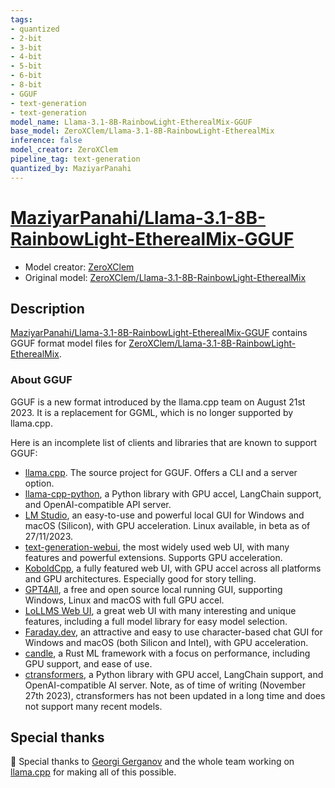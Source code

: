 ```yaml
---
tags:
- quantized
- 2-bit
- 3-bit
- 4-bit
- 5-bit
- 6-bit
- 8-bit
- GGUF
- text-generation
- text-generation
model_name: Llama-3.1-8B-RainbowLight-EtherealMix-GGUF
base_model: ZeroXClem/Llama-3.1-8B-RainbowLight-EtherealMix
inference: false
model_creator: ZeroXClem
pipeline_tag: text-generation
quantized_by: MaziyarPanahi
---
```

# [MaziyarPanahi/Llama-3.1-8B-RainbowLight-EtherealMix-GGUF](https://huggingface.co/MaziyarPanahi/Llama-3.1-8B-RainbowLight-EtherealMix-GGUF)
- Model creator: [ZeroXClem](https://huggingface.co/ZeroXClem)
- Original model: [ZeroXClem/Llama-3.1-8B-RainbowLight-EtherealMix](https://huggingface.co/ZeroXClem/Llama-3.1-8B-RainbowLight-EtherealMix)

## Description
[MaziyarPanahi/Llama-3.1-8B-RainbowLight-EtherealMix-GGUF](https://huggingface.co/MaziyarPanahi/Llama-3.1-8B-RainbowLight-EtherealMix-GGUF) contains GGUF format model files for [ZeroXClem/Llama-3.1-8B-RainbowLight-EtherealMix](https://huggingface.co/ZeroXClem/Llama-3.1-8B-RainbowLight-EtherealMix).

### About GGUF

GGUF is a new format introduced by the llama.cpp team on August 21st 2023. It is a replacement for GGML, which is no longer supported by llama.cpp.

Here is an incomplete list of clients and libraries that are known to support GGUF:

* [llama.cpp](https://github.com/ggerganov/llama.cpp). The source project for GGUF. Offers a CLI and a server option.
* [llama-cpp-python](https://github.com/abetlen/llama-cpp-python), a Python library with GPU accel, LangChain support, and OpenAI-compatible API server.
* [LM Studio](https://lmstudio.ai/), an easy-to-use and powerful local GUI for Windows and macOS (Silicon), with GPU acceleration. Linux available, in beta as of 27/11/2023.
* [text-generation-webui](https://github.com/oobabooga/text-generation-webui), the most widely used web UI, with many features and powerful extensions. Supports GPU acceleration.
* [KoboldCpp](https://github.com/LostRuins/koboldcpp), a fully featured web UI, with GPU accel across all platforms and GPU architectures. Especially good for story telling.
* [GPT4All](https://gpt4all.io/index.html), a free and open source local running GUI, supporting Windows, Linux and macOS with full GPU accel.
* [LoLLMS Web UI](https://github.com/ParisNeo/lollms-webui), a great web UI with many interesting and unique features, including a full model library for easy model selection.
* [Faraday.dev](https://faraday.dev/), an attractive and easy to use character-based chat GUI for Windows and macOS (both Silicon and Intel), with GPU acceleration.
* [candle](https://github.com/huggingface/candle), a Rust ML framework with a focus on performance, including GPU support, and ease of use.
* [ctransformers](https://github.com/marella/ctransformers), a Python library with GPU accel, LangChain support, and OpenAI-compatible AI server. Note, as of time of writing (November 27th 2023), ctransformers has not been updated in a long time and does not support many recent models.

## Special thanks

🙏 Special thanks to [Georgi Gerganov](https://github.com/ggerganov) and the whole team working on [llama.cpp](https://github.com/ggerganov/llama.cpp/) for making all of this possible.